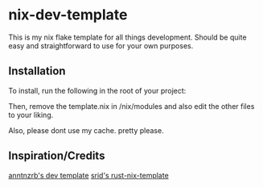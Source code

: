 # nix-dev-template

This is my nix flake template for all things development. Should be quite easy and straightforward to use for your own purposes.

## Installation

To install, run the following in the root of your project:


Then, remove the template.nix in /nix/modules and also edit the other files to your liking.

Also, please dont use my cache. pretty please.

## Inspiration/Credits

[anntnzrb's dev template](https://github.com/anntnzrb/dev)
[srid's rust-nix-template](https://github.com/srid/rust-nix-template)
